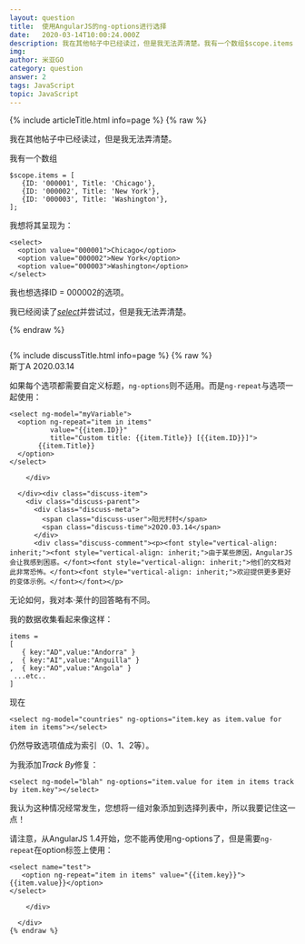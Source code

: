 ```yaml
---
layout: question
title:  使用AngularJS的ng-options进行选择
date:   2020-03-14T10:00:24.000Z
description: 我在其他帖子中已经读过，但是我无法弄清楚。我有一个数组$scope.items = \[   {ID  '000001', Title  'Chi...
img: 
author: 米亚GO
category: question
answer: 2
tags: JavaScript
topic: JavaScript
---
```

<div class="article-root">
  <div class="article">
    {% include articleTitle.html info=page %}
    {% raw %}
    <div class="article-content"><p><font style="vertical-align: inherit;"><font style="vertical-align: inherit;">我在其他帖子中已经读过，但是我无法弄清楚。</font></font></p>

<p><font style="vertical-align: inherit;"><font style="vertical-align: inherit;">我有一个数组</font></font></p>

<pre><code>$scope.items = [<font></font>
   {ID: '000001', Title: 'Chicago'},<font></font>
   {ID: '000002', Title: 'New York'},<font></font>
   {ID: '000003', Title: 'Washington'},<font></font>
];<font></font>
</code></pre>

<p><font style="vertical-align: inherit;"><font style="vertical-align: inherit;">我想将其呈现为：</font></font></p>

<pre><code>&lt;select&gt;<font></font>
  &lt;option value="000001"&gt;Chicago&lt;/option&gt;<font></font>
  &lt;option value="000002"&gt;New York&lt;/option&gt;<font></font>
  &lt;option value="000003"&gt;Washington&lt;/option&gt;<font></font>
&lt;/select&gt;<font></font>
</code></pre>

<p><font style="vertical-align: inherit;"><font style="vertical-align: inherit;">我也想选择ID = 000002的选项。</font></font></p>

<p><font style="vertical-align: inherit;"><font style="vertical-align: inherit;">我已经阅读了</font></font><em><a href="http://docs.angularjs.org/api/ng.directive:select" rel="noreferrer"><font style="vertical-align: inherit;"><font style="vertical-align: inherit;">select</font></font></a></em><font style="vertical-align: inherit;"><font style="vertical-align: inherit;">并尝试过，但是我无法弄清楚。</font></font></p></div>
    {% endraw %}
  </div>
  <p style="height: 0;width:0;overflow: hidden;"> 第1587篇《使用AngularJS的ng-options进行选择》来自Winter(https://github.com/aiyld/aiyld.github.io)的站点</p>
  <div class="discuss-wrapper">
    {% include discussTitle.html info=page %}
    {% raw %}
    <div class="discuss-item">
        <div class="discuss-parent">
          <div class="discuss-meta">
            <span class="discuss-user">斯丁A</span>
            <span class="discuss-time">2020.03.14</span>
          </div>
          <div class="discuss-comment"><p><font style="vertical-align: inherit;"><font style="vertical-align: inherit;">如果每个选项都需要自定义标题，</font></font><code>ng-options</code><font style="vertical-align: inherit;"><font style="vertical-align: inherit;">则不适用。</font><font style="vertical-align: inherit;">而是</font></font><code>ng-repeat</code><font style="vertical-align: inherit;"><font style="vertical-align: inherit;">与选项一起</font><font style="vertical-align: inherit;">使用</font><font style="vertical-align: inherit;">：</font></font></p>

<pre><code>&lt;select ng-model="myVariable"&gt;<font></font>
  &lt;option ng-repeat="item in items"<font></font>
          value="{{item.ID}}"<font></font>
          title="Custom title: {{item.Title}} [{{item.ID}}]"&gt;<font></font>
       {{item.Title}}<font></font>
  &lt;/option&gt;<font></font>
&lt;/select&gt;<font></font>
</code></pre></div>
        </div>
        
      </div><div class="discuss-item">
        <div class="discuss-parent">
          <div class="discuss-meta">
            <span class="discuss-user">阳光村村</span>
            <span class="discuss-time">2020.03.14</span>
          </div>
          <div class="discuss-comment"><p><font style="vertical-align: inherit;"><font style="vertical-align: inherit;">由于某些原因，AngularJS会让我感到困惑。</font><font style="vertical-align: inherit;">他们的文档对此非常恐怖。</font><font style="vertical-align: inherit;">欢迎提供更多更好的变体示例。</font></font></p>

<p><font style="vertical-align: inherit;"><font style="vertical-align: inherit;">无论如何，我对本·莱什的回答略有不同。</font></font></p>

<p><font style="vertical-align: inherit;"><font style="vertical-align: inherit;">我的数据收集看起来像这样：</font></font></p>

<pre><code>items =<font></font>
[<font></font>
   { key:"AD",value:"Andorra" }<font></font>
,  { key:"AI",value:"Anguilla" }<font></font>
,  { key:"AO",value:"Angola" }<font></font>
 ...etc..<font></font>
]<font></font>
</code></pre>

<p><font style="vertical-align: inherit;"><font style="vertical-align: inherit;">现在</font></font></p>

<pre><code>&lt;select ng-model="countries" ng-options="item.key as item.value for item in items"&gt;&lt;/select&gt;
</code></pre>

<p><font style="vertical-align: inherit;"><font style="vertical-align: inherit;">仍然导致选项值成为索引（0、1、2等）。</font></font></p>

<p><font style="vertical-align: inherit;"><font style="vertical-align: inherit;">为我</font><font style="vertical-align: inherit;">添加</font></font><em><font style="vertical-align: inherit;"><font style="vertical-align: inherit;">Track By</font></font></em><font style="vertical-align: inherit;"><font style="vertical-align: inherit;">修复：</font></font></p>

<pre><code>&lt;select ng-model="blah" ng-options="item.value for item in items track by item.key"&gt;&lt;/select&gt;
</code></pre>

<p><font style="vertical-align: inherit;"><font style="vertical-align: inherit;">我认为这种情况经常发生，您想将一组对象添加到选择列表中，所以我要记住这一点！</font></font></p>

<p><font style="vertical-align: inherit;"><font style="vertical-align: inherit;">请注意，从AngularJS 1.4开始，您不能再使用ng-options了，但是需要</font></font><code>ng-repeat</code><font style="vertical-align: inherit;"><font style="vertical-align: inherit;">在option标签上使用：</font></font></p>

<pre><code>&lt;select name="test"&gt;<font></font>
   &lt;option ng-repeat="item in items" value="{{item.key}}"&gt;{{item.value}}&lt;/option&gt;<font></font>
&lt;/select&gt;<font></font>
</code></pre></div>
        </div>
        
      </div>
    {% endraw %}
  </div>
<div>
